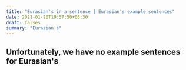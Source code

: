 ```yaml
---
title: "Eurasian's in a sentence | Eurasian's example sentences"
date: 2021-01-20T19:57:50+05:30
draft: falses
summary: "Eurasian's"
---
```

## Unfortunately, we have no example sentences for Eurasian's                 

